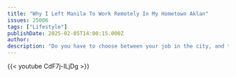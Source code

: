 ```yaml
---
title: "Why I Left Manila To Work Remotely In My Hometown Aklan"
issues: 25006
tags: ["Lifestyle"]
publishDate: 2025-02-05T14:00:15.000Z
author: 
description: "Do you have to choose between your job in the city, and the comforts of home in the province? How one young Filipino managed to get the best of both worlds"
---
```


{{< youtube CdF7j-ILjDg >}}